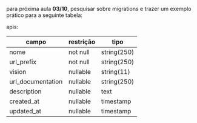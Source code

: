 para próxima aula **03/10**, pesquisar sobre migrations e trazer um exemplo prático para a seguinte tabela:

apis:

| campo             | restrição | tipo        |
|-------------------|-----------|-------------|
| nome              | not null  | string(250) |
| url_prefix        | not null  | string(250) |
| vision            | nullable  | string(11)  |
| url_documentation | nullable  | string(250) |
| description       | nullable  | text        |
| created_at        | nullable  | timestamp   |
| updated_at        | nullable  | timestamp   |
